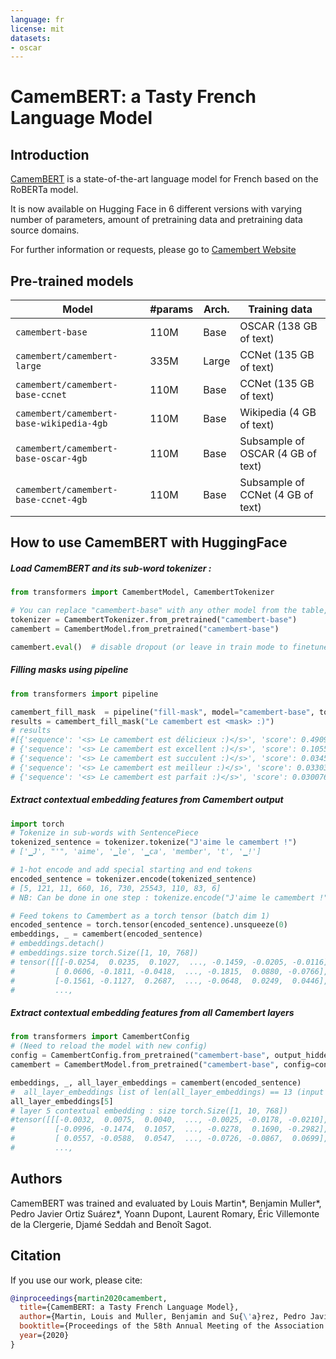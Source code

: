 ```yaml
---
language: fr
license: mit
datasets:
- oscar
---
```


# CamemBERT: a Tasty French Language Model

## Introduction

[CamemBERT](https://arxiv.org/abs/1911.03894) is a state-of-the-art language model for French based on the RoBERTa model.

It is now available on Hugging Face in 6 different versions with varying number of parameters, amount of pretraining data and pretraining data source domains.

For further information or requests, please go to [Camembert Website](https://camembert-model.fr/)

## Pre-trained models

| Model                          | #params                        | Arch. | Training data                     |
|--------------------------------|--------------------------------|-------|-----------------------------------|
| `camembert-base` | 110M   | Base  | OSCAR (138 GB of text)            |
| `camembert/camembert-large`              | 335M    | Large | CCNet (135 GB of text)            |
| `camembert/camembert-base-ccnet`         | 110M    | Base  | CCNet (135 GB of text)            |
| `camembert/camembert-base-wikipedia-4gb` | 110M    | Base  | Wikipedia (4 GB of text)          |
| `camembert/camembert-base-oscar-4gb`     | 110M    | Base  | Subsample of OSCAR (4 GB of text) |
| `camembert/camembert-base-ccnet-4gb`     | 110M    | Base  | Subsample of CCNet (4 GB of text) |

## How to use CamemBERT with HuggingFace

##### Load CamemBERT and its sub-word tokenizer :
```python
from transformers import CamembertModel, CamembertTokenizer

# You can replace "camembert-base" with any other model from the table, e.g. "camembert/camembert-large".
tokenizer = CamembertTokenizer.from_pretrained("camembert-base")
camembert = CamembertModel.from_pretrained("camembert-base")

camembert.eval()  # disable dropout (or leave in train mode to finetune)

```

##### Filling masks using pipeline 
```python
from transformers import pipeline 

camembert_fill_mask  = pipeline("fill-mask", model="camembert-base", tokenizer="camembert-base")
results = camembert_fill_mask("Le camembert est <mask> :)")
# results
#[{'sequence': '<s> Le camembert est délicieux :)</s>', 'score': 0.4909103214740753, 'token': 7200},
# {'sequence': '<s> Le camembert est excellent :)</s>', 'score': 0.10556930303573608, 'token': 2183}, 
# {'sequence': '<s> Le camembert est succulent :)</s>', 'score': 0.03453315049409866, 'token': 26202}, 
# {'sequence': '<s> Le camembert est meilleur :)</s>', 'score': 0.03303130343556404, 'token': 528}, 
# {'sequence': '<s> Le camembert est parfait :)</s>', 'score': 0.030076518654823303, 'token': 1654}]

```

##### Extract contextual embedding features from Camembert output 
```python
import torch
# Tokenize in sub-words with SentencePiece
tokenized_sentence = tokenizer.tokenize("J'aime le camembert !")
# ['▁J', "'", 'aime', '▁le', '▁ca', 'member', 't', '▁!'] 

# 1-hot encode and add special starting and end tokens 
encoded_sentence = tokenizer.encode(tokenized_sentence)
# [5, 121, 11, 660, 16, 730, 25543, 110, 83, 6] 
# NB: Can be done in one step : tokenize.encode("J'aime le camembert !")

# Feed tokens to Camembert as a torch tensor (batch dim 1)
encoded_sentence = torch.tensor(encoded_sentence).unsqueeze(0)
embeddings, _ = camembert(encoded_sentence)
# embeddings.detach()
# embeddings.size torch.Size([1, 10, 768])
# tensor([[[-0.0254,  0.0235,  0.1027,  ..., -0.1459, -0.0205, -0.0116],
#         [ 0.0606, -0.1811, -0.0418,  ..., -0.1815,  0.0880, -0.0766],
#         [-0.1561, -0.1127,  0.2687,  ..., -0.0648,  0.0249,  0.0446],
#         ...,
```

##### Extract contextual embedding features from all Camembert layers
```python
from transformers import CamembertConfig
# (Need to reload the model with new config)
config = CamembertConfig.from_pretrained("camembert-base", output_hidden_states=True)
camembert = CamembertModel.from_pretrained("camembert-base", config=config)

embeddings, _, all_layer_embeddings = camembert(encoded_sentence)
#  all_layer_embeddings list of len(all_layer_embeddings) == 13 (input embedding layer + 12 self attention layers)
all_layer_embeddings[5]
# layer 5 contextual embedding : size torch.Size([1, 10, 768])
#tensor([[[-0.0032,  0.0075,  0.0040,  ..., -0.0025, -0.0178, -0.0210],
#         [-0.0996, -0.1474,  0.1057,  ..., -0.0278,  0.1690, -0.2982],
#         [ 0.0557, -0.0588,  0.0547,  ..., -0.0726, -0.0867,  0.0699],
#         ...,
```


## Authors 

CamemBERT was trained and evaluated by Louis Martin\*, Benjamin Muller\*, Pedro Javier Ortiz Suárez\*, Yoann Dupont, Laurent Romary, Éric Villemonte de la Clergerie, Djamé Seddah and Benoît Sagot.


## Citation
If you use our work, please cite:

```bibtex
@inproceedings{martin2020camembert,
  title={CamemBERT: a Tasty French Language Model},
  author={Martin, Louis and Muller, Benjamin and Su{\'a}rez, Pedro Javier Ortiz and Dupont, Yoann and Romary, Laurent and de la Clergerie, {\'E}ric Villemonte and Seddah, Djam{\'e} and Sagot, Beno{\^\i}t},
  booktitle={Proceedings of the 58th Annual Meeting of the Association for Computational Linguistics},
  year={2020}
}
```

